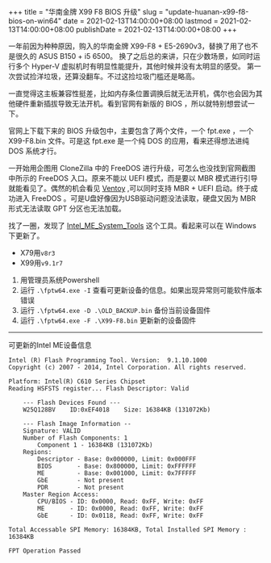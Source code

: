 +++
title = "华南金牌 X99 F8 BIOS 升级"
slug = "update-huanan-x99-f8-bios-on-win64"
date = 2021-02-13T14:00:00+08:00
lastmod = 2021-02-13T14:00:00+08:00
publishDate = 2021-02-13T14:00:00+08:00
+++

一年前因为种种原因，购入的华南金牌 X99-F8 + E5-2690v3，替换了用了也不是很久的 ASUS B150 + i5 6500。
换了之后总的来讲，只在少数场景，如同时运行多个 Hyper-V 虚拟机时有明显性能提升，其他时候并没有太明显的感受。
第一次尝试捡洋垃圾，还算没翻车。不过这捡垃圾门槛还是略高。


一直觉得这主板兼容性挺差，比如内存条位置调换后就无法开机，偶尔也会因为其他硬件重新插拔导致无法开机。看到官网有新版的 BIOS ，所以就特别想尝试一下。


官网上下载下来的 BIOS 升级包中，主要包含了两个文件，一个 fpt.exe ，一个 X99-F8.bin 文件。可是这 fpt.exe 是一个纯 DOS 的应用，看来还得想法进纯 DOS 系统才行。


一开始用企图用 CloneZilla 中的 FreeDOS 进行升级，可怎么也没找到官网截图中所示的 FreeDOS 入口。原来不能以 UEFI 模式，而是要以 MBR 模式进行引导就能看见了。偶然的机会看见 [Ventoy](https://www.ventoy.net/en/index.html) ,可以同时支持 MBR + UEFI 启动。终于成功进入 FreeDOS 。可是U盘好像因为USB驱动问题没法读取，硬盘又因为 MBR 形式无法读取 GPT 分区也无法加载。

找了一圈，发现了 [Intel_ME_System_Tools](https://github.com/mostav02/Remove_IntelME_FPT/tree/master/Intel_ME_System_Tools) 这个工具。看起来可以在 Windows 下更新了。

- X79用`v8r3`
- X99用`v9.1r7`

1. 用管理员系统Powershell
1. 运行 `.\fptw64.exe -I` 查看可更新设备的信息。如果出现异常则可能软件版本错误
1. 运行 `.\fptw64.exe -D .\OLD_BACKUP.bin` 备份当前设备固件
1. 运行 `.\fptw64.exe -F .\X99-F8.bin` 更新新的设备固件

---

可更新的Intel ME设备信息
```
Intel (R) Flash Programming Tool. Version:  9.1.10.1000
Copyright (c) 2007 - 2014, Intel Corporation. All rights reserved.

Platform: Intel(R) C610 Series Chipset
Reading HSFSTS register... Flash Descriptor: Valid

    --- Flash Devices Found ---
    W25Q128BV    ID:0xEF4018    Size: 16384KB (131072Kb)

    --- Flash Image Information --
    Signature: VALID
    Number of Flash Components: 1
        Component 1 - 16384KB (131072Kb)
    Regions:
        Descriptor - Base: 0x000000, Limit: 0x000FFF
        BIOS       - Base: 0x800000, Limit: 0xFFFFFF
        ME         - Base: 0x001000, Limit: 0x7FFFFF
        GbE        - Not present
        PDR        - Not present
    Master Region Access:
        CPU/BIOS - ID: 0x0000, Read: 0xFF, Write: 0xFF
        ME       - ID: 0x0000, Read: 0xFF, Write: 0xFF
        GbE      - ID: 0x0118, Read: 0xFF, Write: 0xFF

Total Accessable SPI Memory: 16384KB, Total Installed SPI Memory : 16384KB

FPT Operation Passed
```

